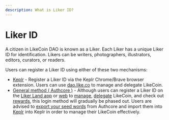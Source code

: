 ```yaml
---
description: What is Liker ID?
---
```


# Liker ID

A citizen in LikeCoin DAO is known as a Liker. Each Liker has a unique Liker ID for identification. Likers can be writers, photographers, illustrators, editors, curators, or readers.

Users can register a Liker ID using either of these two mechanisms:

* [Keplr](register-with-keplr.md) - Register a Liker ID via the Keplr Chrome/Brave browser extension. Users can use [dao.like.co](https://dao.like.co/) to manage and delegate LikeCoin.
* [General method ( Authcore )](register/) - Although users can register a Liker ID on the [Liker Land app](https://liker.land/getapp) or [web](https://liker.land/) to [manage](../../general-guides/wallet/like-pay.md), [delegate](../../general-guides/stake/delegation-of-likecoin.md) LikeCoin, and check out [rewards](../creatortools/rewards.md), this login method will gradually be phased out. Users are advised to [export your seed words](export-seed-words.md) from Authcore and import them into [Keplr](../../general-guides/wallet/keplr/) into Keplr in order to manage their LikeCoin effectively.
